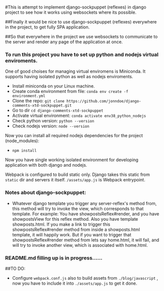 #This is attempt to implement django-sockpuppet (reflexes) in django project to see how it works using websockets where its possible. 

##Finally it would be nice to use django-sockpuppet (reflexes) everywhere in the project, to get fully SPA application.

##So that everywhere in the project we use websockets to communicate to the server and render any page of the application at once.


### To run this project you have to set up python and nodejs virtual enviroments.
One of good choises for managing virtual enviromens is Miniconda.
It supports having isolated python as well as nodejs enviroments. 
- Install miniconda on your Linux machine.
- Create conda environment from file: `conda env create -f environment.yml`
- Clone the repo: `git clone https://github.com/jonndoe/django-comments-xtd-sockpuppet.git`
- Go to dir `cd django-comments-xtd-sockpuppet`
- Activate virtual environment: `conda activate env38_python_nodejs`
- Check python version: `python --version`
- Check nodejs version: `node --version`

Now you can install all required nodejs dependencies for the project (node_modules):

- `npm install`

Now you have single working isolated environment for developing application with both django and nodejs.

Webpack is configured to build static only. Django takes this static from `static` dir and servers it itself.
`/assets/app.js` is Webpack entrypoint.


### Notes about django-sockpuppet:

 - Whatever django template you trigger any server-reflex's method from,  this method will try to invoke the view, which corresponds to that template.
   For example: You have showpostsReflex#render, and you have showpostsView for this reflex method. Also you have template showposts.html. If you make
   a link to trigger this showpostsReflex#render method from inside a showposts.html template, it will happily work. But if you want to trigger that 
   showpostsReflex#render method from lets say home.html, it will fail, and will try to invoke another view, which is associated with home.html.


### README.md filling up is in progress......

##TO DO:
- Configure `webpack.conf.js` also to build assets from `./blog/javascript` , now you have to include it into `./assets/app.js` to get it done. 







